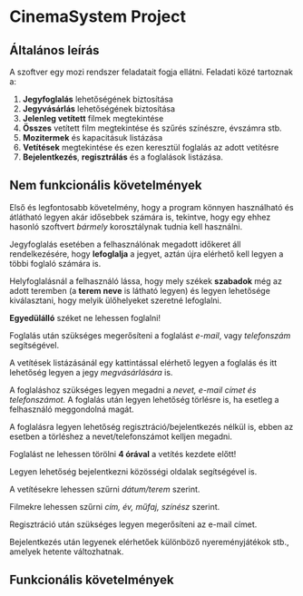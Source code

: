 # CinemaSystem Project
## Általános leírás

A szoftver egy mozi rendszer feladatait fogja ellátni. 
Feladati közé tartoznak a:

1. __Jegyfoglalás__ lehetőségének biztosítása
2. __Jegyvásárlás__ lehetőségének biztosítása
3. __Jelenleg vetített__ filmek megtekintése
4. __Összes__ vetített film megtekintése és szűrés színészre, évszámra stb.
5. __Mozitermek__ és kapacitásuk listázása
6. __Vetítések__ megtekintése és ezen keresztül foglalás az adott vetítésre
7. __Bejelentkezés__, __regisztrálás__ és a foglalások listázása.

## Nem funkcionális követelmények

Első és legfontosabb követelmény, hogy a program könnyen használható és átlátható legyen akár idősebbek számára is,
tekintve, hogy egy ehhez hasonló szoftvert _bármely_ korosztálynak tudnia kell használni.

Jegyfoglalás esetében a felhasználónak megadott időkeret áll rendelkezésére, hogy __lefoglalja__ a jegyet,
aztán újra elérhető kell legyen a többi foglaló számára is.

Helyfoglalásnál a felhasználó lássa, hogy mely székek __szabadok__ még az adott teremben (a __terem neve__ is látható legyen) és
legyen lehetősége kiválasztani, hogy melyik ülőhelyeket szeretné lefoglalni.

__Egyedülálló__ széket ne lehessen foglalni!

Foglalás után szükséges megerősíteni a foglalást *e-mail*, vagy *telefonszám* segítségével.

A vetítések listázásánál egy kattintással elérhető legyen a foglalás és itt lehetőség legyen a jegy *megvásárlására* is.

A foglaláshoz szükséges legyen megadni a *nevet, e-mail címet és telefonszámot.*
A foglalás után legyen lehetőség törlésre is, ha esetleg a felhasználó meggondolná magát.

A foglalásra legyen lehetőség regisztráció/bejelentkezés nélkül is, ebben az esetben a törléshez a nevet/telefonszámot kelljen megadni.

Foglalást ne lehessen törölni __4 órával__ a vetítés kezdete előtt!

Legyen lehetőség bejelentkezni közösségi oldalak segítségével is.

A vetítésekre lehessen szűrni *dátum/terem* szerint.

Filmekre lehessen szűrni *cím, év, műfaj, színész* szerint.

Regisztráció után szükséges legyen megerősíteni az e-mail címet.

Bejelentkezés után legyenek elérhetőek különböző nyereményjátékok stb., amelyek hetente változhatnak.

## Funkcionális követelmények
